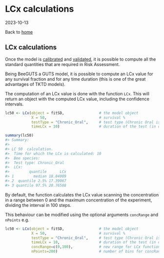 LCx calculations
================
2023-10-13

Back to [home](./home.md)

## LCx calculations

Once the model is [calibrated](./calibration.md) and
[validated](./validation.md), it is possible to compute all the standard
quantities that are required in Risk Assessment.

Being BeeGUTS a GUTS model, it is possible to compute an LCx value for
any survival fraction and for any time duration (this is one of the
great advantages of TKTD models).

The computation of an LCx value is done with the function `LCx`. This
will return an object with the computed LCx value, including the
confidence intervals.

``` r
lc50 <- LCx(object = fitSD,                # the model object
            X = 50,                        # survival %
            testType = "Chronic_Oral",     # test type (Chronic Oral is default)
            timeLCx = 10)                  # duration of the test (in days)

summary(lc50)
#> Summary: 
#> 
#> LC 50  calculation. 
#>  Time for which the LCx is calculated: 10 
#>  Bee species: 
#>  Test type: Chronic_Oral 
#>  LCx: 
#>         quantile      LCx
#> 1         median 18.84009
#> 2  quantile 2.5% 17.39067
#> 3 quantile 97.5% 20.76588
```
By default, the function calculates the LCx value scanning the concentration in
a range between 0 and the maximum concentration of the experiment, dividing the
interval in 100 steps.

This behaviour can be modified using the optional arguments `concRange` 
and `nPoints` e.g.

``` r
lc50 <- LCx(object = fitSD,                # the model object
            X = 50,                        # survival %
            testType = "Chronic_Oral",     # test type (Chronic Oral is default)
            timeLCx = 10,                  # duration of the test (in days)
            concRange=c(0,100),            # new range for LCx function
            nPoints=200)                   # number of bins for concRange
```            

